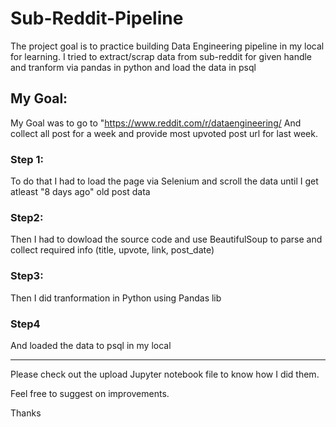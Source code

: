# Sub-Reddit-Pipeline
The project goal is to practice building Data Engineering pipeline in my local for learning. 
I tried to extract/scrap data from sub-reddit for given handle and tranform via pandas in python and load the data in psql

## My Goal:
My Goal was to go to "https://www.reddit.com/r/dataengineering/
And collect all post for a week and provide most upvoted post url for last week.

### Step 1:
To do that I had to load the page via Selenium and scroll the data until I get atleast "8 days ago" old post data

### Step2:
Then I had to dowload the source code and use BeautifulSoup to parse and collect required info (title, upvote, link, post_date)

### Step3:
Then I did tranformation in Python using Pandas lib

### Step4
And loaded the data to psql in my local

-----------------

Please check out the upload Jupyter notebook file to know how I did them.

Feel free to suggest on improvements.

Thanks
